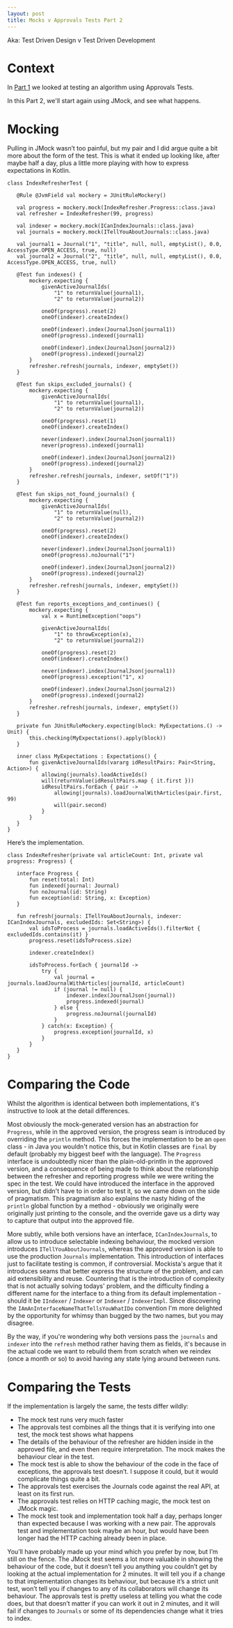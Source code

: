```yaml
---
layout: post
title: Mocks v Approvals Tests Part 2
---
```


Aka: Test Driven Design v Test Driven Development

# Context

In [Part 1](/2016/04/23/mocks-v-approvals-tests-part1/) we looked at testing an algorithm using Approvals Tests.

In this Part 2, we'll start again using JMock, and see what happens.

# Mocking

Pulling in JMock wasn’t too painful, but my pair and I did argue quite a bit more about the form of the test. This is what it ended up looking like, after maybe half a day, plus a little more playing with how to express expectations in Kotlin.

```
class IndexRefresherTest {

   @Rule @JvmField val mockery = JUnitRuleMockery()

   val progress = mockery.mock(IndexRefresher.Progress::class.java)
   val refresher = IndexRefresher(99, progress)

   val indexer = mockery.mock(ICanIndexJournals::class.java)
   val journals = mockery.mock(ITellYouAboutJournals::class.java)

   val journal1 = Journal("1", "title", null, null, emptyList(), 0.0, AccessType.OPEN_ACCESS, true, null)
   val journal2 = Journal("2", "title", null, null, emptyList(), 0.0, AccessType.OPEN_ACCESS, true, null)

   @Test fun indexes() {
       mockery.expecting {
           givenActiveJournalIds(
               "1" to returnValue(journal1),
               "2" to returnValue(journal2))

           oneOf(progress).reset(2)
           oneOf(indexer).createIndex()

           oneOf(indexer).index(JournalJson(journal1))
           oneOf(progress).indexed(journal1)

           oneOf(indexer).index(JournalJson(journal2))
           oneOf(progress).indexed(journal2)
       }
       refresher.refresh(journals, indexer, emptySet())
   }

   @Test fun skips_excluded_journals() {
       mockery.expecting {
           givenActiveJournalIds(
               "1" to returnValue(journal1),
               "2" to returnValue(journal2))

           oneOf(progress).reset(1)
           oneOf(indexer).createIndex()

           never(indexer).index(JournalJson(journal1))
           never(progress).indexed(journal1)

           oneOf(indexer).index(JournalJson(journal2))
           oneOf(progress).indexed(journal2)
       }
       refresher.refresh(journals, indexer, setOf("1"))
   }

   @Test fun skips_not_found_journals() {
       mockery.expecting {
           givenActiveJournalIds(
               "1" to returnValue(null),
               "2" to returnValue(journal2))

           oneOf(progress).reset(2)
           oneOf(indexer).createIndex()

           never(indexer).index(JournalJson(journal1))
           oneOf(progress).noJournal("1")

           oneOf(indexer).index(JournalJson(journal2))
           oneOf(progress).indexed(journal2)
       }
       refresher.refresh(journals, indexer, emptySet())
   }

   @Test fun reports_exceptions_and_continues() {
       mockery.expecting {
           val x = RuntimeException("oops")

           givenActiveJournalIds(
               "1" to throwException(x),
               "2" to returnValue(journal2))

           oneOf(progress).reset(2)
           oneOf(indexer).createIndex()

           never(indexer).index(JournalJson(journal1))
           oneOf(progress).exception("1", x)

           oneOf(indexer).index(JournalJson(journal2))
           oneOf(progress).indexed(journal2)
       }
       refresher.refresh(journals, indexer, emptySet())
   }

   private fun JUnitRuleMockery.expecting(block: MyExpectations.() -> Unit) {
       this.checking(MyExpectations().apply(block))
   }

   inner class MyExpectations : Expectations() {
       fun givenActiveJournalIds(vararg idResultPairs: Pair<String, Action>) {
           allowing(journals).loadActiveIds()
           will(returnValue(idResultPairs.map { it.first }))
           idResultPairs.forEach { pair ->
               allowing(journals).loadJournalWithArticles(pair.first, 99)
               will(pair.second)
           }
       }
   }
}
```

Here’s the implementation.

```
class IndexRefresher(private val articleCount: Int, private val progress: Progress) {

   interface Progress {
       fun reset(total: Int)
       fun indexed(journal: Journal)
       fun noJournal(id: String)
       fun exception(id: String, x: Exception)
   }

   fun refresh(journals: ITellYouAboutJournals, indexer: ICanIndexJournals, excludedIds: Set<String>) {
       val idsToProcess = journals.loadActiveIds().filterNot { excludedIds.contains(it) }
       progress.reset(idsToProcess.size)

       indexer.createIndex()

       idsToProcess.forEach { journalId ->
           try {
               val journal = journals.loadJournalWithArticles(journalId, articleCount)
               if (journal != null) {
                   indexer.index(JournalJson(journal))
                   progress.indexed(journal)
               } else {
                   progress.noJournal(journalId)
               }
           } catch(x: Exception) {
               progress.exception(journalId, x)
           }
       }
   }
}
```

# Comparing the Code

Whilst the algorithm is identical between both implementations, it's instructive to look at the detail differences.

Most obviously the mock-generated version has an abstraction for `Progress`, while in the approved version, the progress seam is introduced by overriding the `println` method. This forces the implementation to be an `open` class - in Java you wouldn't notice this, but in Kotlin classes are `final` by default (probably my biggest beef with the language). The `Progress` interface is undoubtedly nicer than the plain-old-println in the approved version, and a consequence of being made to think about the relationship between the refresher and reporting progress while we were writing the spec in the test. We could have introduced the interface in the approved version, but didn't have to in order to test it, so we came down on the side of pragmatism. This pragmatism also explains the nasty hiding of the `println` global function by a method - obviously we originally were originally just printing to the console, and the override gave us a dirty way to capture that output into the approved file.

More subtly, while both versions have an interface, `ICanIndexJournals`, to allow us to introduce selectable indexing behaviour, the mocked version introduces `ITellYouAboutJournals`, whereas the approved version is able to use the production `Journals` implementation. This introduction of interfaces just to facilitate testing is common, if controversial. Mockista's argue that it introduces seams that better express the structure of the problem, and can aid extensibility and reuse. Countering that is the introduction of complexity that is not actually solving todays' problem, and the difficulty finding a different name for the interface to a thing from its default implementation - should it be  `IIndexer` / `Indexer` or `Indexer` / `IndexerImpl`. Since discovering the `IAmAnInterfaceNameThatTellsYouWhatIDo` convention I'm more delighted by the opportunity for whimsy than bugged by the two names, but you may disagree.

By the way, if you're wondering why both versions pass the `journals` and `indexer` into the `refresh` method rather having them as fields, it's because in the actual code we want to rebuild them from scratch when we reindex (once a month or so) to avoid having any state lying around between runs.

# Comparing the Tests

If the implementation is largely the same, the tests differ wildly:

* The mock test runs very much faster
* The approvals test combines all the things that it is verifying into one test, the mock test shows what happens
* The details of the behaviour of the refresher are hidden inside in the approved file, and even then require interpretation. The mock makes the behaviour clear in the test.
* The mock test is able to show the behaviour of the code in the face of exceptions, the approvals test doesn’t. I suppose it could, but it would complicate things quite a bit.
* The approvals test exercises the Journals code against the real API, at least on its first run.
* The approvals test relies on HTTP caching magic, the mock test on JMock magic.
* The mock test took and implementation took half a day, perhaps longer than expected because I was working with a new pair. The approvals test and implementation took maybe an hour, but would have been longer had the HTTP caching already been in place.

You’ll have probably made up your mind which you prefer by now, but I’m still on the fence. The JMock test seems a lot more valuable in showing the behaviour of the code, but it doesn’t tell you anything you couldn’t get by looking at the actual implementation for 2 minutes. It will tell you if a change to that implementation changes its behaviour, but because it’s a strict unit test, won’t tell you if changes to any of its collaborators will change its behaviour. The approvals test is pretty useless at telling you what the code does, but that doesn’t matter if you can work it out in 2 minutes, and it will fail if changes to `Journals` or some of its dependencies change what it tries to index.

